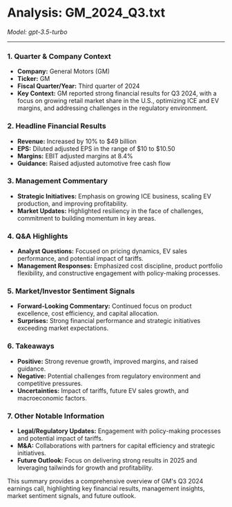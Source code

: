 # Analysis: GM_2024_Q3.txt

*Model: gpt-3.5-turbo*

---

### 1. Quarter & Company Context
- **Company:** General Motors (GM)
- **Ticker:** GM
- **Fiscal Quarter/Year:** Third quarter of 2024
- **Key Context:** GM reported strong financial results for Q3 2024, with a focus on growing retail market share in the U.S., optimizing ICE and EV margins, and addressing challenges in the regulatory environment.

### 2. Headline Financial Results
- **Revenue:** Increased by 10% to $49 billion
- **EPS:** Diluted adjusted EPS in the range of $10 to $10.50
- **Margins:** EBIT adjusted margins at 8.4%
- **Guidance:** Raised adjusted automotive free cash flow

### 3. Management Commentary
- **Strategic Initiatives:** Emphasis on growing ICE business, scaling EV production, and improving profitability.
- **Market Updates:** Highlighted resiliency in the face of challenges, commitment to building momentum in key areas.

### 4. Q&A Highlights
- **Analyst Questions:** Focused on pricing dynamics, EV sales performance, and potential impact of tariffs.
- **Management Responses:** Emphasized cost discipline, product portfolio flexibility, and constructive engagement with policy-making processes.

### 5. Market/Investor Sentiment Signals
- **Forward-Looking Commentary:** Continued focus on product excellence, cost efficiency, and capital allocation.
- **Surprises:** Strong financial performance and strategic initiatives exceeding market expectations.

### 6. Takeaways
- **Positive:** Strong revenue growth, improved margins, and raised guidance.
- **Negative:** Potential challenges from regulatory environment and competitive pressures.
- **Uncertainties:** Impact of tariffs, future EV sales growth, and macroeconomic factors.

### 7. Other Notable Information
- **Legal/Regulatory Updates:** Engagement with policy-making processes and potential impact of tariffs.
- **M&A:** Collaborations with partners for capital efficiency and strategic initiatives.
- **Future Outlook:** Focus on delivering strong results in 2025 and leveraging tailwinds for growth and profitability.

This summary provides a comprehensive overview of GM's Q3 2024 earnings call, highlighting key financial results, management insights, market sentiment signals, and future outlook.